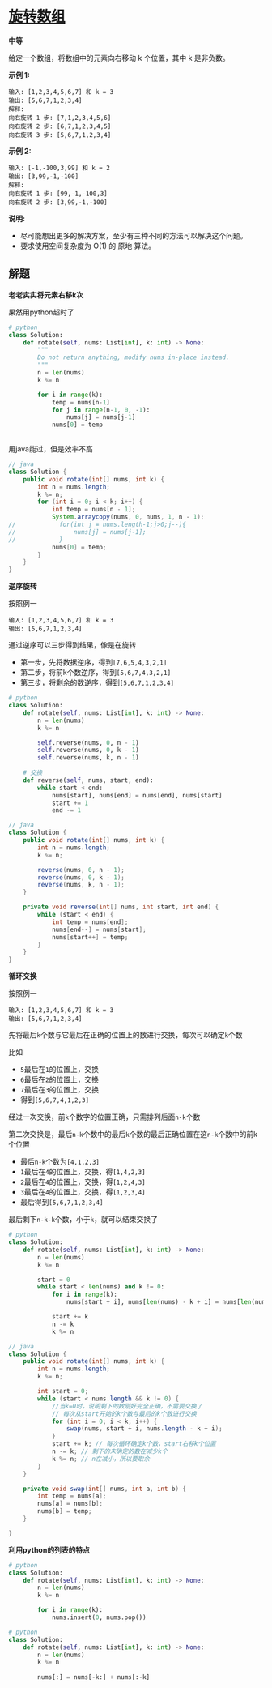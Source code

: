 # [旋转数组](https://leetcode-cn.com/problems/rotate-array/)

**中等**

给定一个数组，将数组中的元素向右移动 k 个位置，其中 k 是非负数。

**示例 1:**

```
输入: [1,2,3,4,5,6,7] 和 k = 3
输出: [5,6,7,1,2,3,4]
解释:
向右旋转 1 步: [7,1,2,3,4,5,6]
向右旋转 2 步: [6,7,1,2,3,4,5]
向右旋转 3 步: [5,6,7,1,2,3,4]

```

**示例 2:**

```
输入: [-1,-100,3,99] 和 k = 2
输出: [3,99,-1,-100]
解释: 
向右旋转 1 步: [99,-1,-100,3]
向右旋转 2 步: [3,99,-1,-100]
```

**说明:**

- 尽可能想出更多的解决方案，至少有三种不同的方法可以解决这个问题。
- 要求使用空间复杂度为 O(1) 的 原地 算法。

## 解题

**老老实实将元素右移k次**

果然用python超时了

```python
# python 
class Solution:
    def rotate(self, nums: List[int], k: int) -> None:
        """
        Do not return anything, modify nums in-place instead.
        """
        n = len(nums)
        k %= n

        for i in range(k):
            temp = nums[n-1]
            for j in range(n-1, 0, -1):
                nums[j] = nums[j-1]
            nums[0] = temp
            
```

用java能过，但是效率不高

```java
// java
class Solution {
    public void rotate(int[] nums, int k) {
        int n = nums.length;
        k %= n;
        for (int i = 0; i < k; i++) {
            int temp = nums[n - 1];
            System.arraycopy(nums, 0, nums, 1, n - 1);
//            for(int j = nums.length-1;j>0;j--){
//                nums[j] = nums[j-1];
//            }
            nums[0] = temp;
        }
    }
}
```

**逆序旋转**

按照例一

```
输入: [1,2,3,4,5,6,7] 和 k = 3
输出: [5,6,7,1,2,3,4]
```

通过逆序可以三步得到结果，像是在旋转

- 第一步，先将数据逆序，得到`[7,6,5,4,3,2,1]`
- 第二步，将前k个数逆序，得到`[5,6,7,4,3,2,1]`
- 第三步，将剩余的数逆序，得到`[5,6,7,1,2,3,4]`

```python
# python
class Solution:
    def rotate(self, nums: List[int], k: int) -> None:
        n = len(nums)
        k %= n

        self.reverse(nums, 0, n - 1)
        self.reverse(nums, 0, k - 1)
        self.reverse(nums, k, n - 1)
	
    # 交换
    def reverse(self, nums, start, end):
        while start < end:
            nums[start], nums[end] = nums[end], nums[start]
            start += 1
            end -= 1

```

```java
// java
class Solution {
    public void rotate(int[] nums, int k) {
        int n = nums.length;
        k %= n;

        reverse(nums, 0, n - 1);
        reverse(nums, 0, k - 1);
        reverse(nums, k, n - 1);
    }

    private void reverse(int[] nums, int start, int end) {
        while (start < end) {
            int temp = nums[end];
            nums[end--] = nums[start];
            nums[start++] = temp;
        }
    }
}
```

**循环交换**

按照例一

```
输入: [1,2,3,4,5,6,7] 和 k = 3
输出: [5,6,7,1,2,3,4]
```

先将最后`k`个数与它最后在正确的位置上的数进行交换，每次可以确定`k`个数

比如

- `5`最后在`1`的位置上，交换
- `6`最后在`2`的位置上，交换
- `7`最后在`3`的位置上，交换
- 得到`[5,6,7,4,1,2,3]`

经过一次交换，前`k`个数字的位置正确，只需排列后面`n-k`个数

第二次交换是，最后`n-k`个数中的最后`k`个数的最后正确位置在这`n-k`个数中的前k个位置

- 最后`n-k`个数为`[4,1,2,3]`
- `1`最后在`4`的位置上，交换，得`[1,4,2,3]`
- `2`最后在`4`的位置上，交换，得`[1,2,4,3]`
- `3`最后在`4`的位置上，交换，得`[1,2,3,4]`
- 最后得到`[5,6,7,1,2,3,4]`

最后剩下`n-k-k`个数，小于`k`，就可以结束交换了

```python
# python
class Solution:
    def rotate(self, nums: List[int], k: int) -> None:
        n = len(nums)
        k %= n

        start = 0
        while start < len(nums) and k != 0:
            for i in range(k):
                nums[start + i], nums[len(nums) - k + i] = nums[len(nums) - k + i], nums[start + i]

            start += k
            n -= k
            k %= n
```

```java
// java
class Solution {
    public void rotate(int[] nums, int k) {
        int n = nums.length;
        k %= n;

        int start = 0;
        while (start < nums.length && k != 0) {
            //当k=0时，说明剩下的数刚好完全正确，不需要交换了
            // 每次从start开始的k个数与最后的k个数进行交换
            for (int i = 0; i < k; i++) {
                swap(nums, start + i, nums.length - k + i);
            }
            start += k; // 每次循环确定k个数，start右移k个位置
            n -= k; // 剩下的未确定的数在减少k个
            k %= n; // n在减小，所以要取余
        }
    }

    private void swap(int[] nums, int a, int b) {
        int temp = nums[a];
        nums[a] = nums[b];
        nums[b] = temp;
    }

}
```

**利用python的列表的特点**

```python
# python
class Solution:
    def rotate(self, nums: List[int], k: int) -> None:
        n = len(nums)
        k %= n

        for i in range(k):
            nums.insert(0, nums.pop())
```

```python
# python
class Solution:
    def rotate(self, nums: List[int], k: int) -> None:
        n = len(nums)
        k %= n
        
        nums[:] = nums[-k:] + nums[:-k]
```



